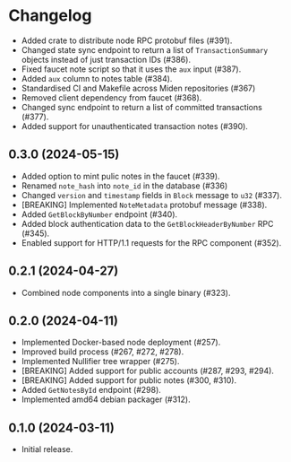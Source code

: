 # Changelog

* Added crate to distribute node RPC protobuf files (#391).
* Changed state sync endpoint to return a list of `TransactionSummary` objects instead of just transaction IDs (#386).
* Fixed faucet note script so that it uses the `aux` input (#387).
* Added `aux` column to notes table (#384).
* Standardised CI and Makefile across Miden repositories (#367)
* Removed client dependency from faucet (#368).
* Changed sync endpoint to return a list of committed transactions (#377).
* Added support for unauthenticated transaction notes (#390).

## 0.3.0 (2024-05-15)

* Added option to mint pulic notes in the faucet (#339).
* Renamed `note_hash` into `note_id` in the database (#336)
* Changed `version` and `timestamp` fields in `Block` message to `u32` (#337).
* [BREAKING] Implemented `NoteMetadata` protobuf message (#338).
* Added `GetBlockByNumber` endpoint (#340).
* Added block authentication data to the `GetBlockHeaderByNumber` RPC (#345).
* Enabled support for HTTP/1.1 requests for the RPC component (#352).

## 0.2.1 (2024-04-27)

* Combined node components into a single binary (#323).

## 0.2.0 (2024-04-11)

* Implemented Docker-based node deployment (#257).
* Improved build process (#267, #272, #278).
* Implemented Nullifier tree wrapper (#275).
* [BREAKING] Added support for public accounts (#287, #293, #294).
* [BREAKING] Added support for public notes (#300, #310).
* Added `GetNotesById` endpoint (#298).
* Implemented amd64 debian packager (#312).

## 0.1.0 (2024-03-11)

* Initial release.
